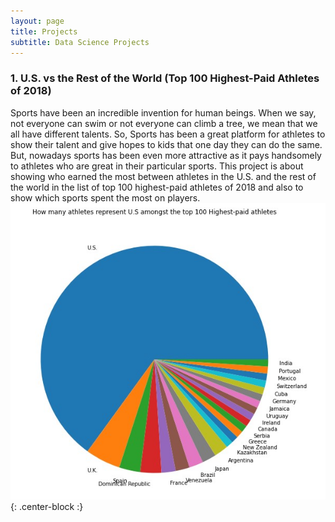 ```yaml
---
layout: page
title: Projects
subtitle: Data Science Projects
---
```


### 1. U.S. vs the Rest of the World (Top 100 Highest-Paid Athletes of 2018)  

Sports have been an incredible invention for human beings. When we say, not everyone can swim or not everyone can climb a tree, we mean that
we all have different talents. So, Sports has been a great platform for athletes to show their talent and give hopes to kids that one day
they can do the same. But, nowadays sports has been even more attractive as it pays handsomely to athletes who are great in their particular 
sports. This project is about showing who earned the most between athletes in the U.S. and the rest of the world in the list of top 100 
highest-paid athletes of 2018 and also to show which sports spent the most on players.  
![Highest Paying Sports](/img/newtop100.jpg){: .center-block :}
